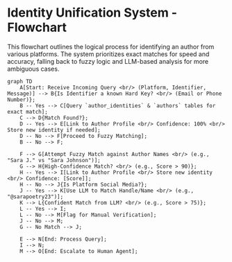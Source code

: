 # Identity Unification System - Flowchart

This flowchart outlines the logical process for identifying an author from various platforms. The system prioritizes exact matches for speed and accuracy, falling back to fuzzy logic and LLM-based analysis for more ambiguous cases.

```mermaid
graph TD
    A[Start: Receive Incoming Query <br/> (Platform, Identifier, Message)] --> B{Is Identifier a known Hard Key? <br/> (Email or Phone Number)};
    B -- Yes --> C[Query `author_identities` & `authors` tables for exact match];
    C --> D{Match Found?};
    D -- Yes --> E[Link to Author Profile <br/> Confidence: 100% <br/> Store new identity if needed];
    D -- No --> F[Proceed to Fuzzy Matching];
    B -- No --> F;

    F --> G[Attempt Fuzzy Match against Author Names <br/> (e.g., "Sara J." vs "Sara Johnson")];
    G --> H{High-Confidence Match? <br/> (e.g., Score > 90)};
    H -- Yes --> I[Link to Author Profile <br/> Store new identity <br/> Confidence: [Score]];
    H -- No --> J{Is Platform Social Media?};
    J -- Yes --> K[Use LLM to Match Handle/Name <br/> (e.g., "@sarapoetry23")];
    K --> L{Confident Match from LLM? <br/> (e.g., Score > 75)};
    L -- Yes --> I;
    L -- No --> M[Flag for Manual Verification];
    J -- No --> M;
    G -- No Match --> J;

    E --> N[End: Process Query];
    I --> N;
    M --> O[End: Escalate to Human Agent];
```